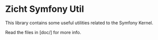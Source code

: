 # Zicht Symfony Util

This library contains some useful utilities related to the Symfony Kernel.

Read the files in [doc/] for more info.
